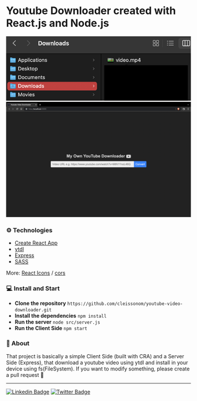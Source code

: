 # Youtube Downloader created with React.js and Node.js

<img src="./.github/InFolder.png">
<img src="./.github/Page.png">

### ⚙️ Technologies
- [Create React App](https://github.com/facebook/create-react-app)
- [ytdl](https://www.npmjs.com/package/ytdl-core)
- [Express](https://expressjs.com/)
- [SASS](https://sass-lang.com)

More: [React Icons](https://react-icons.github.io/react-icons) / [cors](https://www.npmjs.com/package/cors)

### 💻 Install and Start
- **Clone the repository**
  `https://github.com/cleissonom/youtube-video-downloader.git`
- **Install the dependencies**
  `npm install`
- **Run the server**
  `node src/server.js`
- **Run the Client Side**
  `npm start`

### 📝 About

That project is basically a simple Client Side (built with CRA) and a Server Side (Express), that download a youtube video using ytdl and install in your device using fs(FileSystem). If you want to modify something, please create a pull request 🙂

---

[![Linkedin Badge](https://img.shields.io/badge/-Linkedin-0072b1?style=flat&logo=Linkedin&logoColor=white&link=https://www.linkedin.com/in/cleissonom/)](https://www.linkedin.com/in/cleissonom/)
[![Twitter Badge](https://img.shields.io/badge/-Twitter-00acee?style=flat&logo=Twitter&logoColor=white&link=https://www.twitter.com/cleissonom/)](https://www.twitter.com/cleissonom/)
    


